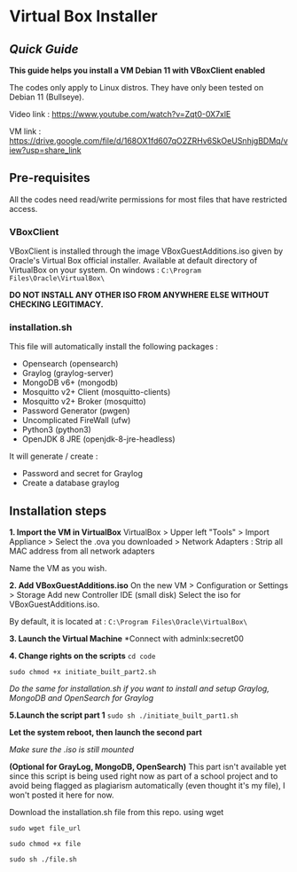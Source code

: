 # Virtual Box Installer
## _Quick Guide_
**This guide helps you install a VM Debian 11 with VBoxClient enabled**

The codes only apply to Linux distros. 
They have only been tested on Debian 11 (Bullseye).

Video link : https://www.youtube.com/watch?v=Zqt0-0X7xlE

VM link : https://drive.google.com/file/d/168OX1fd607qO2ZRHv6SkOeUSnhjgBDMq/view?usp=share_link

## Pre-requisites
All the codes need read/write permissions for most files that have restricted access.


### VBoxClient
VBoxClient is installed through the image VBoxGuestAdditions.iso given by Oracle's Virtual Box official installer.
Available at default directory of VirtualBox on your system.
On windows : ```C:\Program Files\Oracle\VirtualBox\```

**DO NOT INSTALL ANY OTHER ISO FROM ANYWHERE ELSE WITHOUT CHECKING LEGITIMACY.**

### installation.sh
This file will automatically install the following packages :
* Opensearch (opensearch)
* Graylog (graylog-server)
* MongoDB v6+ (mongodb)
* Mosquitto v2+ Client (mosquitto-clients)
* Mosquitto v2+ Broker (mosquitto)
* Password Generator (pwgen)
* Uncomplicated FireWall (ufw)
* Python3 (python3)
* OpenJDK 8 JRE (openjdk-8-jre-headless)

It will generate / create :
* Password and secret for Graylog
* Create a database graylog 




## Installation steps
**1. Import the VM in VirtualBox**
VirtualBox > Upper left "Tools" > Import Appliance > Select the .ova you downloaded > Network Adapters : Strip all MAC address from all network adapters

Name the VM as you wish.

**2. Add VBoxGuestAdditions.iso**
On the new VM > Configuration or Settings > Storage
Add new Controller IDE (small disk)
Select the iso for VBoxGuestAdditions.iso.

By default, it is located at :
```C:\Program Files\Oracle\VirtualBox\```


**3. Launch the Virtual Machine**
*Connect with adminlx:secret00

**4. Change rights on the scripts**
```cd code```

```sudo chmod +x initiate_built_part1.sh
sudo chmod +x initiate_built_part2.sh
```


*Do the same for installation.sh if you want to install and setup Graylog, MongoDB and OpenSearch for Graylog* 

**5.Launch the script part 1**
```sudo sh ./initiate_built_part1.sh```

**Let the system reboot, then launch the second part**

*Make sure the .iso is still mounted*

**(Optional for GrayLog, MongoDB, OpenSearch)**
This part isn't available yet since this script is being used right now as part of a school project and to avoid being flagged as plagiarism automatically (even thought it's my file), I won't posted it here for now.

Download the installation.sh file from this repo. using wget

```sudo wget file_url```

```sudo chmod +x file```

```sudo sh ./file.sh```

